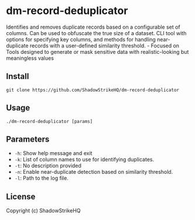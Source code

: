 # dm-record-deduplicator
Identifies and removes duplicate records based on a configurable set of columns. Can be used to obfuscate the true size of a dataset. CLI tool with options for specifying key columns, and methods for handling near-duplicate records with a user-defined similarity threshold. - Focused on Tools designed to generate or mask sensitive data with realistic-looking but meaningless values

## Install
`git clone https://github.com/ShadowStrikeHQ/dm-record-deduplicator`

## Usage
`./dm-record-deduplicator [params]`

## Parameters
- `-h`: Show help message and exit
- `-k`: List of column names to use for identifying duplicates.
- `-t`: No description provided
- `-n`: Enable near-duplicate detection based on similarity threshold.
- `-l`: Path to the log file.

## License
Copyright (c) ShadowStrikeHQ
